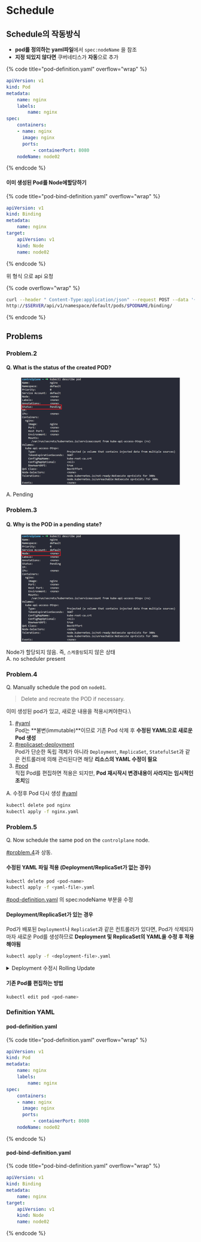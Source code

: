 # Schedule

## Schedule의 작동방식

* **pod를 정의하는  yaml파일**에서  `spec:nodeName`  을 참조
* **지정 되있지 않다면** 쿠버네티스가 **자동**으로 추가

{% code title="pod-definition.yaml" overflow="wrap" %}
```yaml
apiVersion: v1
kind: Pod
metadata:
    name: nginx
    labels: 
        name: nginx
spec:
    containers:
    - name: nginx
      image: nginx
      ports:
          - containerPort: 8080
    nodeName: node02
```
{% endcode %}

#### 이미 생성된 Pod를 Node에할당하기&#x20;

{% code title="pod-bind-definition.yaml" overflow="wrap" %}
```yaml
apiVersion: v1
kind: Binding
metadata:
    name: nginx
target:
    apiVersion: v1
    kind: Node
    name: node02
```
{% endcode %}

위 형식  으로 api  요청

{% code overflow="wrap" %}
```bash
curl --header " Content-Type:application/json" --request POST --data '{"apiVerson" : "v1", "kind": "Binding" ...}'
http://$SERVER/api/v1/namespace/default/pods/$PODNAME/binding/
```
{% endcode %}

## Problems

### Problem.2

#### Q. What is the status of the created POD?

<figure><img src="../../.gitbook/assets/image (3).png" alt=""><figcaption></figcaption></figure>

A. Pending

### Problem.3

#### Q. Why is the POD in a pending state?

<figure><img src="../../.gitbook/assets/image (2).png" alt=""><figcaption></figcaption></figure>

Node가 할당되지 않음. 즉, `스케줄링`되지 않은 상태\
A. no scheduler present

### Problem.4

Q. Manually schedule the pod on `node01`.

> Delete and recreate the POD if necessary.

이미  생성된 pod가  있고, 새로운  내용을  적용시켜야한다.\


1. [#yaml](schedule.md#yaml "mention")\
   Pod는 **불변(immutable)**이므로 기존 Pod 삭제 후 **수정된 YAML으로 새로운 Pod 생성**
2. [#replicaset-deployment](schedule.md#replicaset-deployment "mention")\
   Pod가 단순한 독립 객체가 아니라 `Deployment`, `ReplicaSet`, `StatefulSet`과 같은 컨트롤러에 의해 관리된다면 해당 **리소스의 YAML 수정이 필요**
3. [#pod](schedule.md#pod "mention")\
   직접 Pod를 편집하면 적용은 되지만, **Pod 재시작시 변경내용이 사라지는** **임시적인 조치**임

A. 수정후 Pod 다시 생성 [#yaml](schedule.md#yaml "mention")

```bash
kubectl delete pod nginx
kubectl apply -f nginx.yaml
```

### Problem.5

Q. Now schedule the same pod on the `controlplane` node.

[#problem.4](schedule.md#problem.4 "mention")과 상동.



#### 수정된 YAML 파일 적용 (Deployment/ReplicaSet가 없는 경우)

```bash
kubectl delete pod <pod-name>
kubectl apply -f <yaml-file>.yaml
```

[#pod-definition.yaml](schedule.md#pod-definition.yaml "mention") 의 spec:nodeName 부분을 수정

#### Deployment/ReplicaSet가 있는 경우

Pod가 배포된 `Deployment`나 `ReplicaSet`과 같은 컨트롤러가 있다면, Pod가 삭제되자마자 새로운 Pod를 생성하므로 **Deployment 및 ReplicaSet의 YAML을 수정 후 적용해야됨**

```bash
kubectl apply -f <deployment-file>.yaml
```

<details>

<summary>Deployment 수정시 Rolling Update</summary>

Deployment는 수정된 스펙에 맞춰 기존 Pod를 순차적으로 삭제하고 새로운 Pod 생성 (Rolling Update)

</details>

#### 기존 Pod를 편집하는 방법

```bash
kubectl edit pod <pod-name>
```



### Definition YAML

#### pod-definition.yaml

{% code title="pod-definition.yaml" overflow="wrap" %}
```yaml
apiVersion: v1
kind: Pod
metadata:
    name: nginx
    labels: 
        name: nginx
spec:
    containers:
    - name: nginx
      image: nginx
      ports:
          - containerPort: 8080
    nodeName: node02
```
{% endcode %}

#### pod-bind-definition.yaml

{% code title="pod-bind-definition.yaml" overflow="wrap" %}
```yaml
apiVersion: v1
kind: Binding
metadata:
    name: nginx
target:
    apiVersion: v1
    kind: Node
    name: node02
```
{% endcode %}


